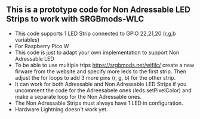 ## This is a prototype code for Non Adressable LED Strips to work with SRGBmods-WLC
- This code supports 1 LED Strip connected to GPIO 22,21,20 (r,g,b variables)
- For Raspberry Pico W
- This code is just to adapt your own implementation to support Non Adressable LED
- To be able to use multiple trips https://srgbmods.net/wifilc/ create a new firware from the website and specify more leds to the first strip. Then adjust the for loops to add 3 more pins (r, g, b) for the other strip.
- It can work for both Adressable and Non Adressable LED Strips if you uncomment the code for the Adreesabele ones (leds.setPixelColor) and make a separate loop for the Non Adressable ones.
- The Non Adressable Strips must always have 1 LED in configuration.
- Hardware Lightning doesn't work yet.
